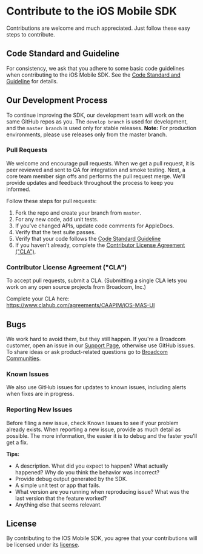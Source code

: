 # Contribute to the iOS Mobile SDK
Contributions are welcome and much appreciated. Just follow these easy steps to contribute.

## Code Standard and Guideline
For consistency, we ask that you adhere to some basic code guidelines when contributing to the iOS Mobile SDK. See the [Code Standard and Guideline][guidelines] for details.

## Our Development Process
To continue improving the SDK, our development team will work on the same GitHub repos as you. The `develop branch` is used for development, and the `master branch` is used only for stable releases.
**Note:** For production environments, please use releases only from the master branch.

### Pull Requests
We welcome and encourage pull requests. When we get a pull request, it is peer reviewed and sent to QA for integration and smoke testing. Next, a core team member sign offs and performs the pull request merge. We'll provide updates and feedback throughout the process to keep you informed.

Follow these steps for pull requests:

1. Fork the repo and create your branch from `master`.
2. For any new code, add unit tests.
3. If you've changed APIs, update code comments for AppleDocs.
4. Verify that the test suite passes.
5. Verify that your code follows the [Code Standard Guideline][guidelines]
6. If you haven't already, complete the [Contributor License Agreement ("CLA")][cla].

### Contributor License Agreement ("CLA")
To accept pull requests, submit a CLA. (Submitting a single CLA lets you work on any open source projects from Broadcom, Inc.)

Complete your CLA here: <https://www.clahub.com/agreements/CAAPIM/iOS-MAS-UI>

## Bugs
We work hard to avoid them, but they still happen. If you're a Broadcom customer, open an issue in our [Support Page][casupport], otherwise use GitHub issues.
To share ideas or ask product-related questions go to [Broadcom Communities][community].

### Known Issues
We also use GitHub issues for updates to known issues, including alerts when fixes are in progress. 

### Reporting New Issues
Before filing a new issue, check Known Issues to see if your problem already exists. When reporting a new issue, provide as much detail as possible. The more information, the easier it is to debug and the faster you'll get a fix. 

**Tips:**

* A description. What did you expect to happen? What actually happened? Why do you think the behavior was incorrect?
* Provide debug output generated by the SDK.
* A simple unit test or app that fails.
* What version are you running when reproducing issue? What was the last version that the feature worked?
* Anything else that seems relevant. 

## License
By contributing to the IOS Mobile SDK, you agree that your contributions will be licensed under its [license][license-link].


[guidelines]: /GUIDELINES.md
[community]: https://community.broadcom.com/enterprisesoftware/communities/communityhomeblogs?CommunityKey=0f580f5f-30a4-41de-a75c-e5f433325a18
[license-link]: /LICENSE
[cla]: https://www.clahub.com/agreements/CAAPIM/iOS-MAS-UI
[casupport]: https://casupport.broadcom.com

